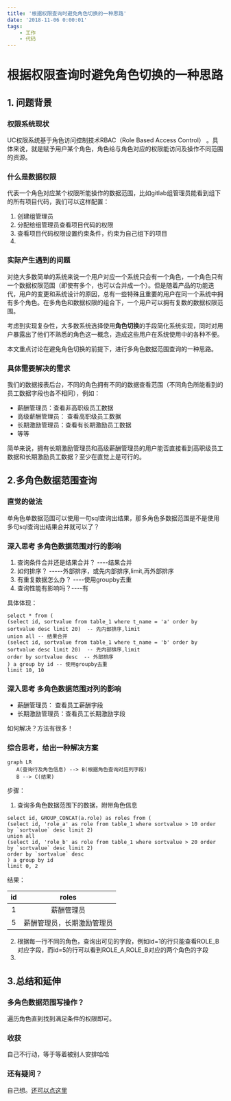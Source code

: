 ```yaml
---
title: '根据权限查询时避免角色切换的一种思路'
date: '2018-11-06 0:00:01'
tags:
    - 工作
    - 代码
---
```

# 根据权限查询时避免角色切换的一种思路

## 1. 问题背景

### 权限系统现状

UC权限系统基于角色访问控制技术RBAC（Role Based Access Control） 。具体来说，就是赋予用户某个角色，角色给与角色对应的权限能访问及操作不同范围的资源。



### 什么是数据权限

代表一个角色对应某个权限所能操作的数据范围，比如gitlab组管理员能看到组下的所有项目代码，我们可以这样配置：

1. 创建组管理员
2. 分配给组管理员查看项目代码的权限
3. 查看项目代码权限设置约束条件，约束为自己组下的项目
4. 

### 实际产生遇到的问题

对绝大多数简单的系统来说一个用户对应一个系统只会有一个角色，一个角色只有一个数据权限范围（即使有多个，也可以合并成一个）。但是随着产品的功能迭代，用户的变更和系统设计的原因，总有一些特殊且重要的用户在同一个系统中拥有多个角色。在多角色和数据权限的组合下，一个用户可以拥有复数的数据权限范围。

考虑到实现复杂性，大多数系统选择使用**角色切换**的手段简化系统实现，同时对用户暴露出了他们不熟悉的角色这一概念，造成这些用户在系统使用中的各种不便。

本文重点讨论在避免角色切换的前提下，进行多角色数据范围查询的一种思路。



### 具体需要解决的需求

我们的数据报表后台，不同的角色拥有不同的数据查看范围（不同角色所能看到的员工数据字段也各不相同），例如：

- 薪酬管理员：查看非高职级员工数据
- 高级薪酬管理员： 查看高职级员工数据
- 长期激励管理员：查看有长期激励员工数据
- 等等

简单来说，拥有长期激励管理员和高级薪酬管理员的用户能否直接看到高职级员工数据和长期激励员工数据？至少在直觉上是可行的。



## 2.多角色数据范围查询

### 直觉的做法

单角色单数据范围可以使用一句sql查询出结果，那多角色多数据范围是不是使用多句sql查询出结果合并就可以了？



### 深入思考 多角色数据范围对行的影响

1. 查询条件合并还是结果合并？ ----结果合并
2. 如何排序？ -----外部排序，或先内部排序,limit,再外部排序
3. 有重复数据怎么办？ ----使用groupby去重
4. 查询性能有影响吗？----有

具体体现：

```mysql
select * from (
(select id, sortvalue from table_1 where t_name = 'a' order by sortvalue desc limit 20)  -- 先内部排序,limit
union all -- 结果合并
(select id, sortvalue from table_1 where t_name = 'b' order by sortvalue desc limit 20)  -- 先内部排序,limit
order by sortvalue desc  -- 外部排序
) a group by id -- 使用groupby去重
limit 10, 10
```

### 深入思考 多角色数据范围对列的影响

- 薪酬管理员： 查看员工薪酬字段
- 长期激励管理员：查看员工长期激励字段

如何解决？方法有很多！



### 综合思考，给出一种解决方案

```mermaid
graph LR
   A(查询行及角色信息) --> B(根据角色查询对应列字段)
   B --> C(结果) 
```

步骤：

1. 查询多角色数据范围下的数据，附带角色信息

```mysql
select id, GROUP_CONCAT(a.role) as roles from (
(select id, 'role_a' as role from table_1 where sortvalue > 10 order by `sortvalue` desc limit 2)
union all
(select id, 'role_b' as role from table_1 where sortvalue > 20 order by `sortvalue` desc limit 2) 
order by `sortvalue` desc 
) a group by id
limit 0, 2
```

结果：

|  id  | roles |
| :--: | :--------------------: |
|  1   | 薪酬管理员               |
|  5   | 薪酬管理员，长期激励管理员 |

2. 根据每一行不同的角色，查询出可见的字段，例如id=1的行只能查看ROLE_B对应字段，而id=5的行可以看到ROLE_A,ROLE_B对应的两个角色的字段
3. 

## 3.总结和延伸

### 多角色数据范围写操作？

遍历角色直到找到满足条件的权限即可。



### 收获

自己不行动，等于等着被别人安排哈哈



### 还有疑问？

自己想。[还可以点这里](mailto:jinyufeng@ke.com?subject=问题)